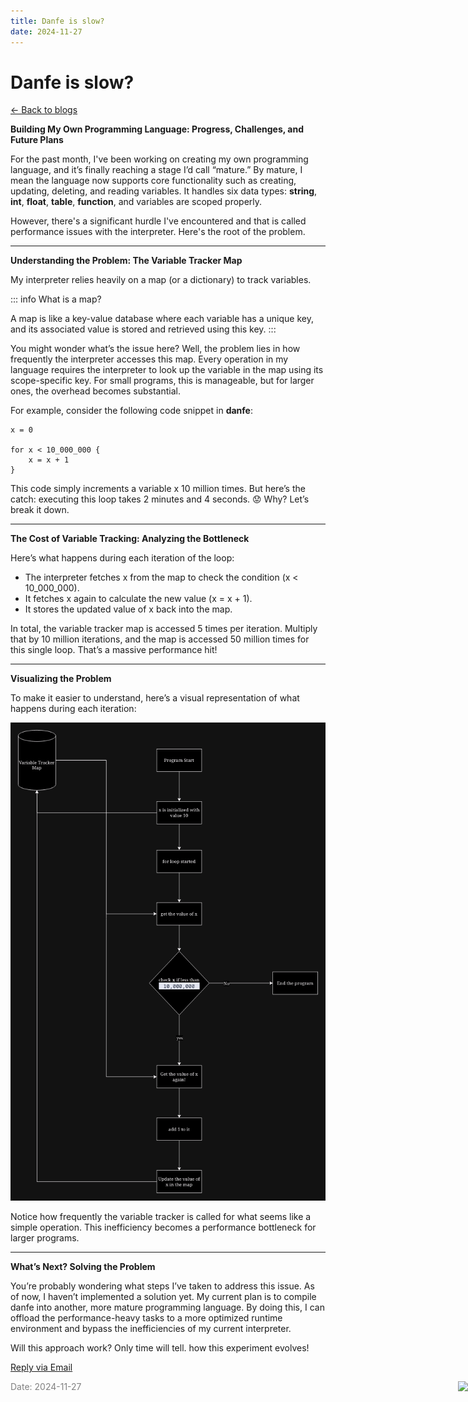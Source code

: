 ```yaml
---
title: Danfe is slow?
date: 2024-11-27
---
```


# Danfe is slow?

[<- Back to blogs](/blog)

__Building My Own Programming Language: Progress, Challenges, and Future Plans__

For the past month, I've been working on creating my own programming language, and it’s finally reaching a stage I’d call “mature.” By mature, I mean the language now supports core functionality such as creating, updating, deleting, and reading variables. It handles six data types: __string__, __int__, __float__, __table__, __function__, and variables are scoped properly.

However, there's a significant hurdle I've encountered and that is called performance issues with the interpreter. Here's the root of the problem.

---

__Understanding the Problem: The Variable Tracker Map__

My interpreter relies heavily on a map (or a dictionary) to track variables.

::: info
What is a map? 

A map is like a key-value database where each variable has a unique key, and its associated value is stored and retrieved using this key. 
:::

You might wonder what’s the issue here? Well, the problem lies in how frequently the interpreter accesses this map. Every operation in my language requires the interpreter to look up the variable in the map using its scope-specific key. For small programs, this is manageable, but for larger ones, the overhead becomes substantial.

For example, consider the following code snippet in __danfe__:


``` danfe
x = 0

for x < 10_000_000 {
    x = x + 1
}
```

This code simply increments a variable x 10 million times. But here’s the catch: executing this loop takes 2 minutes and 4 seconds. 😟 Why? Let’s break it down.

---

__The Cost of Variable Tracking: Analyzing the Bottleneck__

Here’s what happens during each iteration of the loop:

- The interpreter fetches x from the map to check the condition (x < 10_000_000).
- It fetches x again to calculate the new value (x = x + 1).
- It stores the updated value of x back into the map.

In total, the variable tracker map is accessed 5 times per iteration. Multiply that by 10 million iterations, and the map is accessed 50 million times for this single loop. That’s a massive performance hit!

---

__Visualizing the Problem__

To make it easier to understand, here’s a visual representation of what happens during each iteration:

![visualize](./danfe_addition_example.png)

Notice how frequently the variable tracker is called for what seems like a simple operation. This inefficiency becomes a performance bottleneck for larger programs.

---

__What’s Next? Solving the Problem__

You’re probably wondering what steps I’ve taken to address this issue. As of now, I haven’t implemented a solution yet. My current plan is to compile danfe into another, more mature programming language. By doing this, I can offload the performance-heavy tasks to a more optimized runtime environment and bypass the inefficiencies of my current interpreter.

Will this approach work? Only time will tell. how this experiment evolves!


[Reply via Email](https://letterbird.co/sai)


<span style="color: gray; font-size: 14px;">Date: 2024-11-27</span>
<img src="/mascot/hmmm.png" style="height: 170px; position: absolute; right: 0;" />

